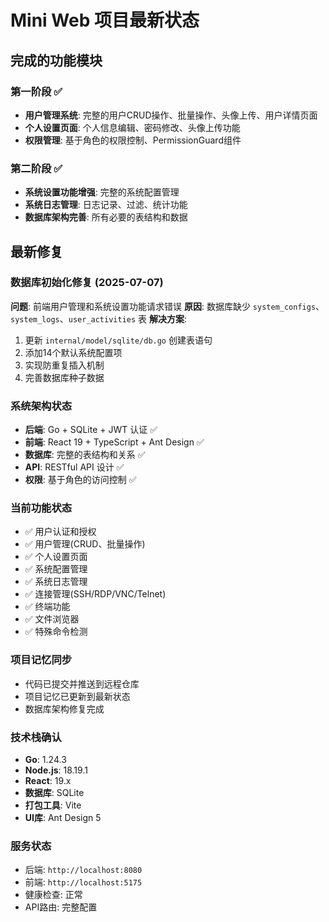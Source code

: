 # Mini Web 项目最新状态

## 完成的功能模块

### 第一阶段 ✅
- **用户管理系统**: 完整的用户CRUD操作、批量操作、头像上传、用户详情页面
- **个人设置页面**: 个人信息编辑、密码修改、头像上传功能
- **权限管理**: 基于角色的权限控制、PermissionGuard组件

### 第二阶段 ✅  
- **系统设置功能增强**: 完整的系统配置管理
- **系统日志管理**: 日志记录、过滤、统计功能
- **数据库架构完善**: 所有必要的表结构和数据

## 最新修复

### 数据库初始化修复 (2025-07-07)
**问题**: 前端用户管理和系统设置功能请求错误
**原因**: 数据库缺少 `system_configs`、`system_logs`、`user_activities` 表
**解决方案**:
1. 更新 `internal/model/sqlite/db.go` 创建表语句
2. 添加14个默认系统配置项
3. 实现防重复插入机制
4. 完善数据库种子数据

### 系统架构状态
- **后端**: Go + SQLite + JWT 认证 ✅
- **前端**: React 19 + TypeScript + Ant Design ✅  
- **数据库**: 完整的表结构和关系 ✅
- **API**: RESTful API 设计 ✅
- **权限**: 基于角色的访问控制 ✅

### 当前功能状态
- ✅ 用户认证和授权
- ✅ 用户管理(CRUD、批量操作)
- ✅ 个人设置页面
- ✅ 系统配置管理  
- ✅ 系统日志管理
- ✅ 连接管理(SSH/RDP/VNC/Telnet)
- ✅ 终端功能
- ✅ 文件浏览器
- ✅ 特殊命令检测

### 项目记忆同步
- 代码已提交并推送到远程仓库
- 项目记忆已更新到最新状态
- 数据库架构修复完成

### 技术栈确认
- **Go**: 1.24.3 
- **Node.js**: 18.19.1
- **React**: 19.x
- **数据库**: SQLite
- **打包工具**: Vite
- **UI库**: Ant Design 5

### 服务状态
- 后端: `http://localhost:8080` 
- 前端: `http://localhost:5175`
- 健康检查: 正常
- API路由: 完整配置